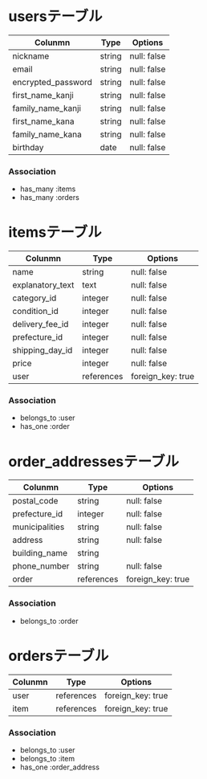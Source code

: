 # usersテーブル
| Colunmn            | Type            | Options           |
| ------------------ | --------------- | ----------------- |
| nickname           | string          | null: false       |
| email              | string          | null: false       |
| encrypted_password | string          | null: false       |
| first_name_kanji   | string          | null: false       |
| family_name_kanji  | string          | null: false       |
| first_name_kana    | string          | null: false       |
| family_name_kana   | string          | null: false       |
| birthday           | date            | null: false       |

### Association
- has_many :items
- has_many :orders


# itemsテーブル
| Colunmn            | Type            | Options           |
| ------------------ | --------------- | ----------------- |
| name               | string          | null: false       |
| explanatory_text   | text            | null: false       |
| category_id        | integer         | null: false       |
| condition_id       | integer         | null: false       |
| delivery_fee_id    | integer         | null: false       |
| prefecture_id      | integer         | null: false       |
| shipping_day_id    | integer         | null: false       |
| price              | integer         | null: false       |
| user               | references      | foreign_key: true |

### Association
- belongs_to :user
- has_one :order



# order_addressesテーブル
| Colunmn            | Type            | Options           |
| ------------------ | --------------- | ----------------- |
| postal_code        | string          | null: false       |
| prefecture_id      | integer         | null: false       |
| municipalities     | string          | null: false       |
| address            | string          | null: false       |
| building_name      | string          |                   |
| phone_number       | string          | null: false       |
| order              | references      | foreign_key: true |

### Association
- belongs_to :order


# ordersテーブル
| Colunmn            | Type            | Options           |
| ------------------ | --------------- | ----------------- |
| user               | references      | foreign_key: true |
| item               | references      | foreign_key: true |

### Association
- belongs_to :user
- belongs_to :item
- has_one :order_address
